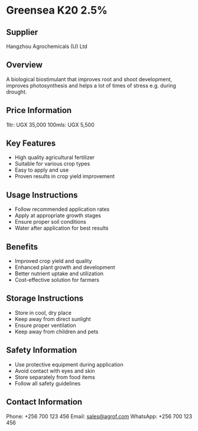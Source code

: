 # Greensea K20 2.5%

## Supplier
Hangzhou Agrochemicals (U) Ltd

## Overview
A biological biostimulant that improves root and shoot development, improves photosynthesis and helps a lot of times of stress e.g. during drought.

## Price Information
1ltr: UGX 35,000
100mls: UGX 5,500

## Key Features
- High quality agricultural fertilizer
- Suitable for various crop types
- Easy to apply and use
- Proven results in crop yield improvement

## Usage Instructions
- Follow recommended application rates
- Apply at appropriate growth stages
- Ensure proper soil conditions
- Water after application for best results

## Benefits
- Improved crop yield and quality
- Enhanced plant growth and development
- Better nutrient uptake and utilization
- Cost-effective solution for farmers

## Storage Instructions
- Store in cool, dry place
- Keep away from direct sunlight
- Ensure proper ventilation
- Keep away from children and pets

## Safety Information
- Use protective equipment during application
- Avoid contact with eyes and skin
- Store separately from food items
- Follow all safety guidelines

## Contact Information
Phone: +256 700 123 456
Email: sales@agrof.com
WhatsApp: +256 700 123 456

